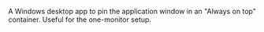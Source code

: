 A Windows desktop app to pin the application window in an "Always on top"  container. Useful for the one-monitor setup.
